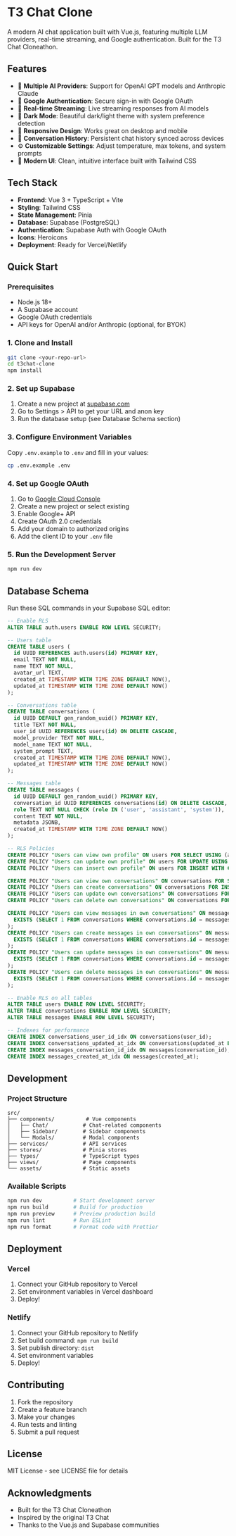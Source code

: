 # T3 Chat Clone

A modern AI chat application built with Vue.js, featuring multiple LLM providers, real-time streaming, and Google authentication. Built for the T3 Chat Cloneathon.

## Features

- 🤖 **Multiple AI Providers**: Support for OpenAI GPT models and Anthropic Claude
- 🔐 **Google Authentication**: Secure sign-in with Google OAuth
- 💬 **Real-time Streaming**: Live streaming responses from AI models
- 🌙 **Dark Mode**: Beautiful dark/light theme with system preference detection
- 📱 **Responsive Design**: Works great on desktop and mobile
- 💾 **Conversation History**: Persistent chat history synced across devices
- ⚙️ **Customizable Settings**: Adjust temperature, max tokens, and system prompts
- 🎨 **Modern UI**: Clean, intuitive interface built with Tailwind CSS

## Tech Stack

- **Frontend**: Vue 3 + TypeScript + Vite
- **Styling**: Tailwind CSS
- **State Management**: Pinia
- **Database**: Supabase (PostgreSQL)
- **Authentication**: Supabase Auth with Google OAuth
- **Icons**: Heroicons
- **Deployment**: Ready for Vercel/Netlify

## Quick Start

### Prerequisites

- Node.js 18+
- A Supabase account
- Google OAuth credentials
- API keys for OpenAI and/or Anthropic (optional, for BYOK)

### 1. Clone and Install

```bash
git clone <your-repo-url>
cd t3chat-clone
npm install
```

### 2. Set up Supabase

1. Create a new project at [supabase.com](https://supabase.com)
2. Go to Settings > API to get your URL and anon key
3. Run the database setup (see Database Schema section)

### 3. Configure Environment Variables

Copy `.env.example` to `.env` and fill in your values:

```bash
cp .env.example .env
```

### 4. Set up Google OAuth

1. Go to [Google Cloud Console](https://console.cloud.google.com)
2. Create a new project or select existing
3. Enable Google+ API
4. Create OAuth 2.0 credentials
5. Add your domain to authorized origins
6. Add the client ID to your `.env` file

### 5. Run the Development Server

```bash
npm run dev
```

## Database Schema

Run these SQL commands in your Supabase SQL editor:

```sql
-- Enable RLS
ALTER TABLE auth.users ENABLE ROW LEVEL SECURITY;

-- Users table
CREATE TABLE users (
  id UUID REFERENCES auth.users(id) PRIMARY KEY,
  email TEXT NOT NULL,
  name TEXT NOT NULL,
  avatar_url TEXT,
  created_at TIMESTAMP WITH TIME ZONE DEFAULT NOW(),
  updated_at TIMESTAMP WITH TIME ZONE DEFAULT NOW()
);

-- Conversations table
CREATE TABLE conversations (
  id UUID DEFAULT gen_random_uuid() PRIMARY KEY,
  title TEXT NOT NULL,
  user_id UUID REFERENCES users(id) ON DELETE CASCADE,
  model_provider TEXT NOT NULL,
  model_name TEXT NOT NULL,
  system_prompt TEXT,
  created_at TIMESTAMP WITH TIME ZONE DEFAULT NOW(),
  updated_at TIMESTAMP WITH TIME ZONE DEFAULT NOW()
);

-- Messages table
CREATE TABLE messages (
  id UUID DEFAULT gen_random_uuid() PRIMARY KEY,
  conversation_id UUID REFERENCES conversations(id) ON DELETE CASCADE,
  role TEXT NOT NULL CHECK (role IN ('user', 'assistant', 'system')),
  content TEXT NOT NULL,
  metadata JSONB,
  created_at TIMESTAMP WITH TIME ZONE DEFAULT NOW()
);

-- RLS Policies
CREATE POLICY "Users can view own profile" ON users FOR SELECT USING (auth.uid() = id);
CREATE POLICY "Users can update own profile" ON users FOR UPDATE USING (auth.uid() = id);
CREATE POLICY "Users can insert own profile" ON users FOR INSERT WITH CHECK (auth.uid() = id);

CREATE POLICY "Users can view own conversations" ON conversations FOR SELECT USING (auth.uid() = user_id);
CREATE POLICY "Users can create conversations" ON conversations FOR INSERT WITH CHECK (auth.uid() = user_id);
CREATE POLICY "Users can update own conversations" ON conversations FOR UPDATE USING (auth.uid() = user_id);
CREATE POLICY "Users can delete own conversations" ON conversations FOR DELETE USING (auth.uid() = user_id);

CREATE POLICY "Users can view messages in own conversations" ON messages FOR SELECT USING (
  EXISTS (SELECT 1 FROM conversations WHERE conversations.id = messages.conversation_id AND conversations.user_id = auth.uid())
);
CREATE POLICY "Users can create messages in own conversations" ON messages FOR INSERT WITH CHECK (
  EXISTS (SELECT 1 FROM conversations WHERE conversations.id = messages.conversation_id AND conversations.user_id = auth.uid())
);
CREATE POLICY "Users can update messages in own conversations" ON messages FOR UPDATE USING (
  EXISTS (SELECT 1 FROM conversations WHERE conversations.id = messages.conversation_id AND conversations.user_id = auth.uid())
);
CREATE POLICY "Users can delete messages in own conversations" ON messages FOR DELETE USING (
  EXISTS (SELECT 1 FROM conversations WHERE conversations.id = messages.conversation_id AND conversations.user_id = auth.uid())
);

-- Enable RLS on all tables
ALTER TABLE users ENABLE ROW LEVEL SECURITY;
ALTER TABLE conversations ENABLE ROW LEVEL SECURITY;
ALTER TABLE messages ENABLE ROW LEVEL SECURITY;

-- Indexes for performance
CREATE INDEX conversations_user_id_idx ON conversations(user_id);
CREATE INDEX conversations_updated_at_idx ON conversations(updated_at DESC);
CREATE INDEX messages_conversation_id_idx ON messages(conversation_id);
CREATE INDEX messages_created_at_idx ON messages(created_at);
```

## Development

### Project Structure

```
src/
├── components/          # Vue components
│   ├── Chat/           # Chat-related components
│   ├── Sidebar/        # Sidebar components
│   └── Modals/         # Modal components
├── services/           # API services
├── stores/             # Pinia stores
├── types/              # TypeScript types
├── views/              # Page components
└── assets/             # Static assets
```

### Available Scripts

```bash
npm run dev          # Start development server
npm run build        # Build for production
npm run preview      # Preview production build
npm run lint         # Run ESLint
npm run format       # Format code with Prettier
```

## Deployment

### Vercel

1. Connect your GitHub repository to Vercel
2. Set environment variables in Vercel dashboard
3. Deploy!

### Netlify

1. Connect your GitHub repository to Netlify
2. Set build command: `npm run build`
3. Set publish directory: `dist`
4. Set environment variables
5. Deploy!

## Contributing

1. Fork the repository
2. Create a feature branch
3. Make your changes
4. Run tests and linting
5. Submit a pull request

## License

MIT License - see LICENSE file for details

## Acknowledgments

- Built for the T3 Chat Cloneathon
- Inspired by the original T3 Chat
- Thanks to the Vue.js and Supabase communities
